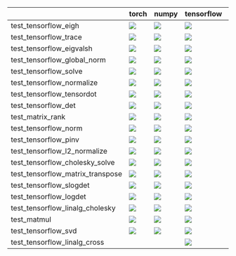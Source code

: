 |                                  | torch                                                                                                                                                                                  | numpy                                                                                                                                                                                  | tensorflow                                                                                                                                                                             | jax                                                                                                                                                                                    |
|:---------------------------------|:---------------------------------------------------------------------------------------------------------------------------------------------------------------------------------------|:---------------------------------------------------------------------------------------------------------------------------------------------------------------------------------------|:---------------------------------------------------------------------------------------------------------------------------------------------------------------------------------------|:---------------------------------------------------------------------------------------------------------------------------------------------------------------------------------------|
| test_tensorflow_eigh             | <a href="null" rel="noopener noreferrer" target="_blank"><img src=https://img.shields.io/badge/-failure-red></a>                                                                       | <a href="https://github.com/unifyai/ivy/actions/runs/4330118632/jobs/7561132304" rel="noopener noreferrer" target="_blank"><img src=https://img.shields.io/badge/-failure-red></a>     | <a href="null" rel="noopener noreferrer" target="_blank"><img src=https://img.shields.io/badge/-success-success></a>                                                                   | <a href="https://github.com/unifyai/ivy/actions/runs/4330118632/jobs/7561132347" rel="noopener noreferrer" target="_blank"><img src=https://img.shields.io/badge/-failure-red></a>     |
| test_tensorflow_trace            | <a href="https://github.com/unifyai/ivy/actions/runs/4132972994/jobs/7142338278" rel="noopener noreferrer" target="_blank"><img src=https://img.shields.io/badge/-success-success></a> | <a href="https://github.com/unifyai/ivy/actions/runs/4330118632/jobs/7561133301" rel="noopener noreferrer" target="_blank"><img src=https://img.shields.io/badge/-success-success></a> | <a href="https://github.com/unifyai/ivy/actions/runs/4330118632/jobs/7561132347" rel="noopener noreferrer" target="_blank"><img src=https://img.shields.io/badge/-success-success></a> | <a href="https://github.com/unifyai/ivy/actions/runs/4132972994/jobs/7142331265" rel="noopener noreferrer" target="_blank"><img src=https://img.shields.io/badge/-success-success></a> |
| test_tensorflow_eigvalsh         | <a href="https://github.com/unifyai/ivy/actions/runs/4330118632/jobs/7561132550" rel="noopener noreferrer" target="_blank"><img src=https://img.shields.io/badge/-success-success></a> | <a href="https://github.com/unifyai/ivy/actions/runs/4083686025/jobs/7039532964" rel="noopener noreferrer" target="_blank"><img src=https://img.shields.io/badge/-success-success></a> | <a href="https://github.com/unifyai/ivy/actions/runs/4010867832/jobs/6887838914" rel="noopener noreferrer" target="_blank"><img src=https://img.shields.io/badge/-success-success></a> | <a href="https://github.com/unifyai/ivy/actions/runs/4330118632/jobs/7561131402" rel="noopener noreferrer" target="_blank"><img src=https://img.shields.io/badge/-failure-red></a>     |
| test_tensorflow_global_norm      | <a href="https://github.com/unifyai/ivy/actions/runs/4330118632/jobs/7561132213" rel="noopener noreferrer" target="_blank"><img src=https://img.shields.io/badge/-success-success></a> | <a href="https://github.com/unifyai/ivy/actions/runs/4330118632/jobs/7561132263" rel="noopener noreferrer" target="_blank"><img src=https://img.shields.io/badge/-success-success></a> | <a href="https://github.com/unifyai/ivy/actions/runs/4330118632/jobs/7561131979" rel="noopener noreferrer" target="_blank"><img src=https://img.shields.io/badge/-success-success></a> | <a href="null" rel="noopener noreferrer" target="_blank"><img src=https://img.shields.io/badge/-success-success></a>                                                                   |
| test_tensorflow_solve            | <a href="https://github.com/unifyai/ivy/actions/runs/4330118632/jobs/7561130251" rel="noopener noreferrer" target="_blank"><img src=https://img.shields.io/badge/-failure-red></a>     | <a href="https://github.com/unifyai/ivy/actions/runs/4084313530/jobs/7040887180" rel="noopener noreferrer" target="_blank"><img src=https://img.shields.io/badge/-failure-red></a>     | <a href="null" rel="noopener noreferrer" target="_blank"><img src=https://img.shields.io/badge/-failure-red></a>                                                                       | <a href="https://github.com/unifyai/ivy/actions/runs/4085263319/jobs/7043017424" rel="noopener noreferrer" target="_blank"><img src=https://img.shields.io/badge/-failure-red></a>     |
| test_tensorflow_normalize        | <a href="https://github.com/unifyai/ivy/actions/runs/4083686025/jobs/7039516763" rel="noopener noreferrer" target="_blank"><img src=https://img.shields.io/badge/-success-success></a> | <a href="https://github.com/unifyai/ivy/actions/runs/4330118632/jobs/7561132263" rel="noopener noreferrer" target="_blank"><img src=https://img.shields.io/badge/-success-success></a> | <a href="https://github.com/unifyai/ivy/actions/runs/4330118632/jobs/7561130170" rel="noopener noreferrer" target="_blank"><img src=https://img.shields.io/badge/-success-success></a> | <a href="https://github.com/unifyai/ivy/actions/runs/4014887161/jobs/6895976601" rel="noopener noreferrer" target="_blank"><img src=https://img.shields.io/badge/-failure-red></a>     |
| test_tensorflow_tensordot        | <a href="https://github.com/unifyai/ivy/actions/runs/4330118632/jobs/7561132347" rel="noopener noreferrer" target="_blank"><img src=https://img.shields.io/badge/-failure-red></a>     | <a href="https://github.com/unifyai/ivy/actions/runs/4085263319/jobs/7043029951" rel="noopener noreferrer" target="_blank"><img src=https://img.shields.io/badge/-success-success></a> | <a href="https://github.com/unifyai/ivy/actions/runs/4330118632/jobs/7561132417" rel="noopener noreferrer" target="_blank"><img src=https://img.shields.io/badge/-success-success></a> | <a href="https://github.com/unifyai/ivy/actions/runs/4330118632/jobs/7561130170" rel="noopener noreferrer" target="_blank"><img src=https://img.shields.io/badge/-success-success></a> |
| test_tensorflow_det              | <a href="https://github.com/unifyai/ivy/actions/runs/4330118632/jobs/7561131333" rel="noopener noreferrer" target="_blank"><img src=https://img.shields.io/badge/-success-success></a> | <a href="https://github.com/unifyai/ivy/actions/runs/4330118632/jobs/7561132107" rel="noopener noreferrer" target="_blank"><img src=https://img.shields.io/badge/-success-success></a> | <a href="https://github.com/unifyai/ivy/actions/runs/4330118632/jobs/7561132304" rel="noopener noreferrer" target="_blank"><img src=https://img.shields.io/badge/-success-success></a> | <a href="https://github.com/unifyai/ivy/actions/runs/4083686025/jobs/7039526606" rel="noopener noreferrer" target="_blank"><img src=https://img.shields.io/badge/-success-success></a> |
| test_matrix_rank                 | <a href="null" rel="noopener noreferrer" target="_blank"><img src=https://img.shields.io/badge/-success-success></a>                                                                   | <a href="https://github.com/unifyai/ivy/actions/runs/4330118632/jobs/7561130251" rel="noopener noreferrer" target="_blank"><img src=https://img.shields.io/badge/-success-success></a> | <a href="null" rel="noopener noreferrer" target="_blank"><img src=https://img.shields.io/badge/-success-success></a>                                                                   | <a href="https://github.com/unifyai/ivy/actions/runs/4330118632/jobs/7561130251" rel="noopener noreferrer" target="_blank"><img src=https://img.shields.io/badge/-success-success></a> |
| test_tensorflow_norm             | <a href="https://github.com/unifyai/ivy/actions/runs/4010867832/jobs/6887838914" rel="noopener noreferrer" target="_blank"><img src=https://img.shields.io/badge/-success-success></a> | <a href="https://github.com/unifyai/ivy/actions/runs/4083686025/jobs/7039533286" rel="noopener noreferrer" target="_blank"><img src=https://img.shields.io/badge/-failure-red></a>     | <a href="https://github.com/unifyai/ivy/actions/runs/4010867832/jobs/6887838914" rel="noopener noreferrer" target="_blank"><img src=https://img.shields.io/badge/-success-success></a> | <a href="https://github.com/unifyai/ivy/actions/runs/4010867832/jobs/6887838914" rel="noopener noreferrer" target="_blank"><img src=https://img.shields.io/badge/-failure-red></a>     |
| test_tensorflow_pinv             | <a href="https://github.com/unifyai/ivy/actions/runs/4010867832/jobs/6887838914" rel="noopener noreferrer" target="_blank"><img src=https://img.shields.io/badge/-failure-red></a>     | <a href="https://github.com/unifyai/ivy/actions/runs/4330118632/jobs/7561131402" rel="noopener noreferrer" target="_blank"><img src=https://img.shields.io/badge/-success-success></a> | <a href="null" rel="noopener noreferrer" target="_blank"><img src=https://img.shields.io/badge/-success-success></a>                                                                   | <a href="https://github.com/unifyai/ivy/actions/runs/4083686025/jobs/7039530956" rel="noopener noreferrer" target="_blank"><img src=https://img.shields.io/badge/-failure-red></a>     |
| test_tensorflow_l2_normalize     | <a href="https://github.com/unifyai/ivy/actions/runs/4010867832/jobs/6887838914" rel="noopener noreferrer" target="_blank"><img src=https://img.shields.io/badge/-success-success></a> | <a href="https://github.com/unifyai/ivy/actions/runs/4083686025/jobs/7039515512" rel="noopener noreferrer" target="_blank"><img src=https://img.shields.io/badge/-success-success></a> | <a href="https://github.com/unifyai/ivy/actions/runs/4330118632/jobs/7561131402" rel="noopener noreferrer" target="_blank"><img src=https://img.shields.io/badge/-success-success></a> | <a href="null" rel="noopener noreferrer" target="_blank"><img src=https://img.shields.io/badge/-success-success></a>                                                                   |
| test_tensorflow_cholesky_solve   | <a href="https://github.com/unifyai/ivy/actions/runs/4083686025/jobs/7039522712" rel="noopener noreferrer" target="_blank"><img src=https://img.shields.io/badge/-success-success></a> | <a href="https://github.com/unifyai/ivy/actions/runs/4330118632/jobs/7561130170" rel="noopener noreferrer" target="_blank"><img src=https://img.shields.io/badge/-success-success></a> | <a href="https://github.com/unifyai/ivy/actions/runs/4330118632/jobs/7561132213" rel="noopener noreferrer" target="_blank"><img src=https://img.shields.io/badge/-success-success></a> | <a href="null" rel="noopener noreferrer" target="_blank"><img src=https://img.shields.io/badge/-success-success></a>                                                                   |
| test_tensorflow_matrix_transpose | <a href="https://github.com/unifyai/ivy/actions/runs/4330118632/jobs/7561130251" rel="noopener noreferrer" target="_blank"><img src=https://img.shields.io/badge/-success-success></a> | <a href="null" rel="noopener noreferrer" target="_blank"><img src=https://img.shields.io/badge/-success-success></a>                                                                   | <a href="https://github.com/unifyai/ivy/actions/runs/4330118632/jobs/7561131333" rel="noopener noreferrer" target="_blank"><img src=https://img.shields.io/badge/-success-success></a> | <a href="https://github.com/unifyai/ivy/actions/runs/4330118632/jobs/7561132213" rel="noopener noreferrer" target="_blank"><img src=https://img.shields.io/badge/-success-success></a> |
| test_tensorflow_slogdet          | <a href="https://github.com/unifyai/ivy/actions/runs/4083686025/jobs/7039524019" rel="noopener noreferrer" target="_blank"><img src=https://img.shields.io/badge/-failure-red></a>     | <a href="https://github.com/unifyai/ivy/actions/runs/4083686025/jobs/7039522712" rel="noopener noreferrer" target="_blank"><img src=https://img.shields.io/badge/-failure-red></a>     | <a href="https://github.com/unifyai/ivy/actions/runs/4330118632/jobs/7561129885" rel="noopener noreferrer" target="_blank"><img src=https://img.shields.io/badge/-success-success></a> | <a href="null" rel="noopener noreferrer" target="_blank"><img src=https://img.shields.io/badge/-success-success></a>                                                                   |
| test_tensorflow_logdet           | <a href="https://github.com/unifyai/ivy/actions/runs/4330118632/jobs/7561132417" rel="noopener noreferrer" target="_blank"><img src=https://img.shields.io/badge/-success-success></a> | <a href="https://github.com/unifyai/ivy/actions/runs/4010867832/jobs/6887838914" rel="noopener noreferrer" target="_blank"><img src=https://img.shields.io/badge/-success-success></a> | <a href="https://github.com/unifyai/ivy/actions/runs/4330118632/jobs/7561132304" rel="noopener noreferrer" target="_blank"><img src=https://img.shields.io/badge/-success-success></a> | <a href="https://github.com/unifyai/ivy/actions/runs/4330118632/jobs/7561132347" rel="noopener noreferrer" target="_blank"><img src=https://img.shields.io/badge/-success-success></a> |
| test_tensorflow_linalg_cholesky  | <a href="https://github.com/unifyai/ivy/actions/runs/4330118632/jobs/7561132417" rel="noopener noreferrer" target="_blank"><img src=https://img.shields.io/badge/-success-success></a> | <a href="https://github.com/unifyai/ivy/actions/runs/4083686025/jobs/7039530063" rel="noopener noreferrer" target="_blank"><img src=https://img.shields.io/badge/-success-success></a> | <a href="https://github.com/unifyai/ivy/actions/runs/4010867832/jobs/6887838914" rel="noopener noreferrer" target="_blank"><img src=https://img.shields.io/badge/-success-success></a> | <a href="https://github.com/unifyai/ivy/actions/runs/4083686025/jobs/7039530063" rel="noopener noreferrer" target="_blank"><img src=https://img.shields.io/badge/-success-success></a> |
| test_matmul                      | <a href="https://github.com/unifyai/ivy/actions/runs/4084313530/jobs/7040877018" rel="noopener noreferrer" target="_blank"><img src=https://img.shields.io/badge/-success-success></a> | <a href="https://github.com/unifyai/ivy/actions/runs/4084313530/jobs/7040877018" rel="noopener noreferrer" target="_blank"><img src=https://img.shields.io/badge/-success-success></a> | <a href="https://github.com/unifyai/ivy/actions/runs/4084313530/jobs/7040877018" rel="noopener noreferrer" target="_blank"><img src=https://img.shields.io/badge/-success-success></a> | <a href="https://github.com/unifyai/ivy/actions/runs/4330118632/jobs/7561131402" rel="noopener noreferrer" target="_blank"><img src=https://img.shields.io/badge/-success-success></a> |
| test_tensorflow_svd              | <a href="https://github.com/unifyai/ivy/actions/runs/4330118632/jobs/7561130170" rel="noopener noreferrer" target="_blank"><img src=https://img.shields.io/badge/-success-success></a> | <a href="https://github.com/unifyai/ivy/actions/runs/4330118632/jobs/7561130170" rel="noopener noreferrer" target="_blank"><img src=https://img.shields.io/badge/-success-success></a> | <a href="https://github.com/unifyai/ivy/actions/runs/4330118632/jobs/7561130170" rel="noopener noreferrer" target="_blank"><img src=https://img.shields.io/badge/-success-success></a> | <a href="https://github.com/unifyai/ivy/actions/runs/4330118632/jobs/7561130170" rel="noopener noreferrer" target="_blank"><img src=https://img.shields.io/badge/-success-success></a> |
| test_tensorflow_linalg_cross     |                                                                                                                                                                                        |                                                                                                                                                                                        | <a href="null" rel="noopener noreferrer" target="_blank"><img src=https://img.shields.io/badge/-success-success></a>                                                                   | <a href="https://github.com/unifyai/ivy/actions/runs/4330118632/jobs/7561130251" rel="noopener noreferrer" target="_blank"><img src=https://img.shields.io/badge/-success-success></a> |